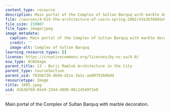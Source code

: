 ```yaml
---
content_type: resource
description: Main portal of the Complex of Sultan Barquq with marble decoration.
file: /courses/4-615-the-architecture-of-cairo-spring-2002/41b3bf6865e92344d89088c14549f3e9_1095.jpeg
file_size: 219007
file_type: image/jpeg
image_metadata:
  caption: Main portal of the Complex of Sultan Barquq with marble decoration.
  credit: ''
  image-alt: Complex of Sultan Barquq
learning_resource_types: []
license: https://creativecommons.org/licenses/by-nc-sa/4.0/
ocw_type: OCWImage
parent_title: 13 - Burji Mamluk Architecture in the City
parent_type: CourseSection
parent_uid: f92bbf26-4b94-d2ce-3a1c-ae00792606dd
resourcetype: Image
title: 1095.jpeg
uid: 41b3bf68-65e9-2344-d890-88c14549f3e9
---
```

Main portal of the Complex of Sultan Barquq with marble decoration.